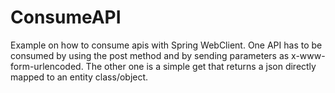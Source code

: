 # ConsumeAPI
Example on how to consume apis with Spring WebClient.
One API has to be consumed by using the post method and by sending parameters as x-www-form-urlencoded.
The other one is a simple get that returns a json directly mapped to an entity class/object.
